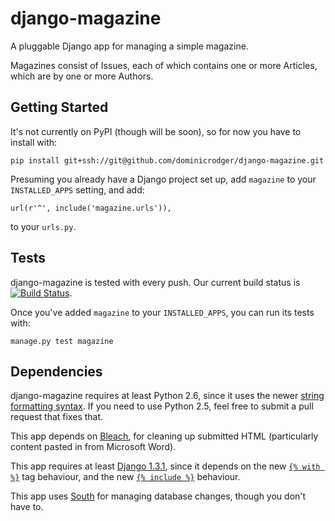 # django-magazine

A pluggable Django app for managing a simple magazine.

Magazines consist of Issues, each of which contains one or more
Articles, which are by one or more Authors.

## Getting Started

It's not currently on PyPI (though will be soon), so for now you have
to install with:

    pip install git+ssh://git@github.com/dominicrodger/django-magazine.git

Presuming you already have a Django project set up, add `magazine` to
your `INSTALLED_APPS` setting, and add:

    url(r'^', include('magazine.urls')),

to your `urls.py`.

## Tests

django-magazine is tested with every push. Our current build status is
[![Build Status](https://secure.travis-ci.org/dominicrodger/django-magazine.png?branch=master)](http://travis-ci.org/dominicrodger/django-magazine).

Once you've added `magazine` to your `INSTALLED_APPS`, you can run its
tests with:

    manage.py test magazine

## Dependencies

django-magazine requires at least Python 2.6, since it uses the newer
[string formatting syntax][format]. If you need to use Python 2.5,
feel free to submit a pull request that fixes that.

This app depends on [Bleach](https://github.com/jsocol/bleach), for
cleaning up submitted HTML (particularly content pasted in from
Microsoft Word).

This app requires at least [Django 1.3.1][django1.3], since it depends
on the new [`{% with %}`][with-tag] tag behaviour, and the new
[`{% include %}`][include-tag] behaviour.

This app uses [South](http://south.aeracode.org/) for managing
database changes, though you don't have to.

[django1.3]: https://docs.djangoproject.com/en/dev/releases/1.3/
[with-tag]: https://docs.djangoproject.com/en/1.3/ref/templates/builtins/#with
[include-tag]: https://docs.djangoproject.com/en/1.3/ref/templates/builtins/#include
[format]: http://docs.python.org/whatsnew/2.6.html#pep-3101-advanced-string-formatting "Read about the new string formatting functionality in Python 3.0, backported to Python 2.6"
